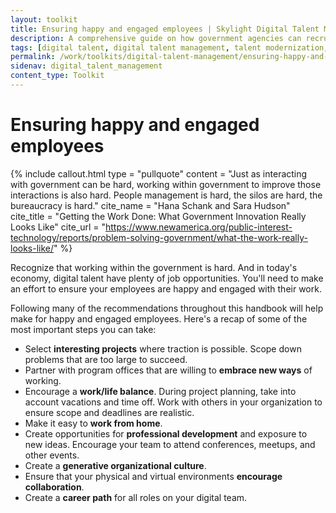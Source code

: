```yaml
---
layout: toolkit
title: Ensuring happy and engaged employees | Skylight Digital Talent Management Handbook
description: A comprehensive guide on how government agencies can recruit, hire, onboard, and retain digital talent.
tags: [digital talent, digital talent management, talent modernization, guide]
permalink: /work/toolkits/digital-talent-management/ensuring-happy-and-engaged-employees/
sidenav: digital_talent_management
content_type: Toolkit
---
```


# Ensuring happy and engaged employees

{% include callout.html
  type = "pullquote"
  content = "Just as interacting with government can be hard, working within government to improve those interactions is also hard. People management is hard, the silos are hard, the bureaucracy is hard."
  cite_name = "Hana Schank and Sara Hudson"
  cite_title = "Getting the Work Done: What Government Innovation Really Looks Like"
  cite_url = "https://www.newamerica.org/public-interest-technology/reports/problem-solving-government/what-the-work-really-looks-like/"
%}

Recognize that working within the government is hard. And in today's economy, digital talent have plenty of job opportunities. You'll need to make an effort to ensure your employees are happy and engaged with their work.

Following many of the recommendations throughout this handbook will help make for happy and engaged employees. Here's a recap of some of the most important steps you can take:

- Select **interesting projects** where traction is possible. Scope down problems that are too large to succeed.
- Partner with program offices that are willing to **embrace new ways** of working.
- Encourage a **work/life balance**. During project planning, take into account vacations and time off. Work with others in your organization to ensure scope and deadlines are realistic.
- Make it easy to **work from home**.
- Create opportunities for **professional development** and exposure to new ideas. Encourage your team to attend conferences, meetups, and other events.
- Create a **generative organizational culture**.
- Ensure that your physical and virtual environments **encourage collaboration**.
- Create a **career path** for all roles on your digital team.
